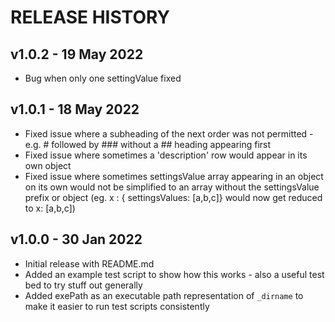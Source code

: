 # RELEASE HISTORY

## v1.0.2 - 19 May 2022

- Bug when only one settingValue fixed

## v1.0.1 - 18 May 2022

- Fixed issue where a subheading of the next order was not permitted - e.g. # followed by ### without a ## heading appearing first
- Fixed issue where sometimes a 'description' row would appear in its own object
- Fixed issue where sometimes settingsValue array appearing in an object on its own would not be simplified to an array without the settingsValue prefix or object (eg. x : { settingsValues: [a,b,c]} would now get reduced to x: [a,b,c])

## v1.0.0 - 30 Jan 2022

- Initial release with README.md
- Added an example test script to show how this works - also a useful test bed to try stuff out generally
- Added exePath as an executable path representation of ```_dirname``` to make it easier to run test scripts consistently
